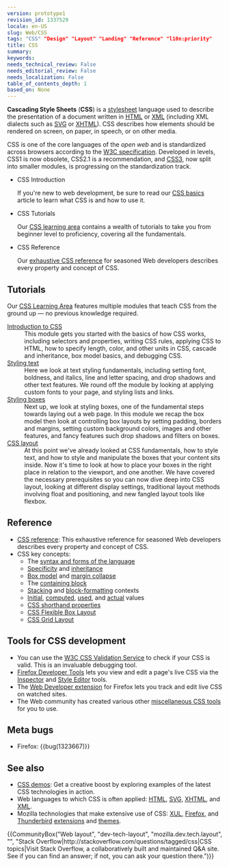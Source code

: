```yaml
---
version: prototype1
revision_id: 1337529
locale: en-US
slug: Web/CSS
tags: "CSS" "Design" "Layout" "Landing" "Reference" "l10n:priority"
title: CSS
summary: 
keywords: 
needs_technical_review: False
needs_editorial_review: False
needs_localization: False
table_of_contents_depth: 1
based_on: None
---
```

<p class="summary"><span class="seoSummary"><strong>Cascading Style Sheets</strong> (<strong>CSS</strong>) is a <a href="/en-US/docs/DOM/stylesheet">stylesheet</a> language used to describe the presentation of a document written in <a href="/en-US/docs/HTML" title="HyperText Markup Language">HTML</a></span> or <a href="/en-US/docs/XML">XML</a> (including XML dialects such as <a href="/en-US/docs/SVG">SVG</a> or <a href="/en-US/docs/XHTML">XHTML</a>). CSS describes how elements should be rendered on screen, on paper, in speech, or on other media.</p>

<p>CSS is one of the core languages of the <em>open web</em> and is standardized across browsers according to the <a href="http://w3.org/Style/CSS/#specs" class="external">W3C specification</a>. Developed in levels, CSS1 is now obsolete, CSS2.1 is a recommendation, and <a href="/en-US/docs/CSS/CSS3" title="CSS3">CSS3</a>, now split into smaller modules, is progressing on the standardization track.</p>

<section id="sect1">
<ul class="card-grid">
 <li><span>CSS Introduction</span>

  <p>If you're new to web development, be sure to read our <a href="/en-US/docs/Learn/Getting_started_with_the_web/CSS_basics">CSS basics</a> article to learn what CSS is and how to use it.</p>
 </li>
 <li><span>CSS Tutorials</span>
  <p>Our <a href="/en-US/docs/Learn/CSS">CSS learning area</a> contains a wealth of tutorials to take you from beginner level to proficiency, covering all the fundamentals.</p>
 </li>
 <li><span>CSS Reference</span>
  <p>Our <a href="/en-US/docs/Web/CSS/Reference">exhaustive CSS reference</a> for seasoned Web developers describes every property and concept of CSS.</p>
 </li>
</ul>

<div class="row topicpage-table">
<div class="section">
<h2 class="Documentation" id="Tutorials">Tutorials</h2>

<p>Our <a href="/en-US/docs/Learn/CSS">CSS Learning Area</a> features multiple modules that teach CSS from the ground up — no previous knowledge required.</p>

<dl>
 <dt><a href="/en-US/docs/Learn/CSS/Introduction_to_CSS">Introduction to CSS</a></dt>
 <dd>This module gets you started with the basics of how CSS works, including selectors and properties, writing CSS rules, applying CSS to HTML, how to specify length, color, and other units in CSS, cascade and inheritance, box model basics, and debugging CSS.</dd>
 <dt><a href="/en-US/docs/Learn/CSS/Styling_text">Styling text</a></dt>
 <dd>Here we look at text styling fundamentals, including setting font, boldness, and italics, line and letter spacing, and drop shadows and other text features. We round off the module by looking at applying custom fonts to your page, and styling lists and links.</dd>
 <dt><a href="/en-US/docs/Learn/CSS/Styling_boxes">Styling boxes</a></dt>
 <dd>Next up, we look at styling boxes, one of the fundamental steps towards laying out a web page. In this module we recap the box model then look at controlling box layouts by setting padding, borders and margins, setting custom background colors, images and other features, and fancy features such drop shadows and filters on boxes.</dd>
 <dt><a href="/en-US/docs/Learn/CSS/CSS_layout">CSS layout</a></dt>
 <dd>At this point we've already looked at CSS fundamentals, how to style text, and how to style and manipulate the boxes that your content sits inside. Now it's time to look at how to place your boxes in the right place in relation to the viewport, and one another. We have covered the necessary prerequisites so you can now dive deep into CSS layout, looking at different display settings, traditional layout methods involving float and positioning, and new fangled layout tools like flexbox.</dd>
</dl>
</div>

<div class="section">
<h2 class="Tools" id="Reference">Reference</h2>

<ul>
 <li><a href="/en-US/docs/Web/CSS/Reference">CSS reference</a>: This exhaustive reference for seasoned Web developers describes every property and concept of CSS.</li>
 <li>CSS key concepts:
  <ul>
   <li>The <a href="/en-US/docs/CSS/Syntax">syntax and forms of the language</a></li>
   <li><a href="/en-US/docs/CSS/Specificity">Specificity</a> and <a href="/en-US/docs/CSS/inheritance">inheritance</a></li>
   <li><a href="/en-US/docs/CSS/box_model">Box model</a> and <a href="/en-US/docs/CSS/margin_collapsing">margin collapse</a></li>
   <li>The <a href="/en-US/docs/Web/CSS/All_About_The_Containing_Block">containing block</a></li>
   <li><a href="/en-US/docs/CSS/Understanding_z-index/The_stacking_context" title="The stacking context">Stacking</a> and <a href="/en-US/docs/CSS/block_formatting_context" title="block formatting context">block-formatting</a> contexts</li>
   <li><a href="/en-US/docs/CSS/initial_value">Initial</a>, <a href="/en-US/docs/CSS/computed_value">computed</a>, <a href="/en-US/docs/CSS/used_value">used</a>, and <a href="/en-US/docs/CSS/actual_value">actual</a> values</li>
   <li><a href="/en-US/docs/CSS/Shorthand_properties">CSS shorthand properties</a></li>
   <li><a href="/en-US/docs/Web/CSS/CSS_Flexible_Box_Layout">CSS Flexible Box Layout</a></li>
   <li><a href="/en-US/docs/Web/CSS/CSS_Grid_Layout">CSS Grid Layout</a></li>
  </ul>
 </li>
</ul>

<h2 class="Tools" id="Tools_for_CSS_development">Tools for CSS development</h2>

<ul>
 <li>You can use the <a href="https://jigsaw.w3.org/css-validator/" class="external">W3C CSS Validation Service</a> to check if your CSS is valid. This is an invaluable debugging tool.</li>
 <li><a href="/en-US/docs/Tools">Firefox Developer Tools</a> lets you view and edit a page's live CSS via the <a href="/en-US/docs/Tools/Page_Inspector">Inspector</a> and <a href="/en-US/docs/Tools/Style_Editor">Style Editor</a> tools.</li>
 <li>The <a href="https://addons.mozilla.org/en-US/firefox/addon/60" class="link-https">Web Developer extension</a> for Firefox lets you track and edit live CSS on watched sites.</li>
 <li>The Web community has created various other <a href="/en-US/docs/Web/CSS/Tools">miscellaneous CSS tools</a> for you to use.</li>
</ul>

<h2 id="Meta_bugs">Meta bugs</h2>

<ul>
 <li>Firefox: {{bug(1323667)}}</li>
</ul>
</div>
</div>
</section>

<h2 id="See_also">See also</h2>

<ul>
 <li><a href="/en-US/docs/Web/Demos_of_open_web_technologies#CSS">CSS demos</a>: Get a creative boost by exploring examples of the latest CSS technologies in action.</li>
 <li>Web languages to which CSS is often applied: <a href="/en-US/docs/HTML">HTML</a>, <a href="/en-US/docs/SVG">SVG</a>, <a href="/en-US/docs/XHTML">XHTML</a>, and <a href="/en-US/docs/XML">XML</a>.</li>
 <li>Mozilla technologies that make extensive use of CSS: <a href="/en-US/docs/Mozilla/Tech/XUL">XUL</a>, <a href="/en-US/Firefox">Firefox</a>, and <a href="/en-US/docs/Mozilla/Thunderbird">Thunderbird</a> <a href="/en-US/docs/Extensions">extensions</a> and <a href="/en-US/Add-ons/Themes">themes</a>.</li>
</ul>

<p>{{CommunityBox("Web layout", "dev-tech-layout", "mozilla.dev.tech.layout", "", "Stack Overflow|http://stackoverflow.com/questions/tagged/css|CSS topics|Visit Stack Overflow, a collaboratively built and maintained Q&amp;A site. See if you can find an answer; if not, you can ask your question there.")}}</p>

